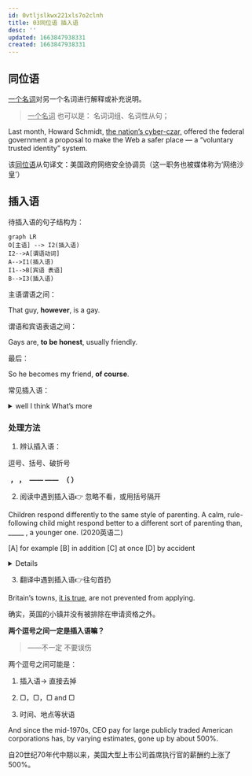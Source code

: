 ```yaml
---
id: 0vtljslkwx221xls7o2clnh
title: 03同位语 插入语
desc: ''
updated: 1663847938331
created: 1663847938331
---
```




## 同位语

<u>一个名词</u>对另一个名词进行解释或补充说明。

> <u>一个名词</u> 也可以是： 名词词组、名词性从句；

Last month, Howard Schmidt, <u>the nation’s cyber-czar,</u> offered the federal government a proposal to make the Web a safer place — a “voluntary trusted identity” system.

该<u>同位语</u>从句译文：美国政府网络安全协调员（这一职务也被媒体称为‘网络沙皇’）



## 插入语

待插入语的句子结构为：

```mermaid
graph LR
O[主语] --> I2(插入语)
I2-->A[谓语动词]
A-->I1(插入语)
I1-->B[宾语 表语]
B-->I3(插入语)
```

主语谓语之间：

That guy, **however**, is a gay.

谓语和宾语表语之间：

Gays are, **to be honest**, usually friendly.

最后：

So he becomes my friend, **of course**.



常见插入语：

<details>
    <summary>well I think What’s more</summary>
<p>well </p>
<p>I think 我认为</p>
<p>I hope 我希望</p>
<p>You see 你清楚</p>
<p>What’s more 更有甚者</p>
<p>What’s worse 更糟的是</p>
<p>sure enough 果然</p>
<p>worse still 更糟糕的是</p>
<p>strange to say 说也奇怪</p>
<p>needless to say 不用说</p>
<p>most important of all最为重要的是</p>
</details>


### 处理方法


1. 辨认插入语：

逗号、括号、破折号

​         **，  ，**
​      **——   ——** 
​         **（ ）** 

2. 阅读中遇到插入语👉 忽略不看，或用括号隔开

Children respond differently to the same style of parenting. A calm, rule-following child might respond better to a different sort of parenting than, _____ , a younger one. (2020英语二)

[A] for example
[B] in addition
[C] at once
[D] by accident

<details>
    选 A ，忽略掉插入语后可以知道这里是比较关系，同级，后面是举例。
</details>



3. 翻译中遇到插入语👉往句首扔

Britain’s towns, <u>it is true</u>, are not prevented from applying. 

确实，英国的小镇并没有被排除在申请资格之外。



**两个逗号之间一定是插入语嘛？**

>  ——不一定 不要误伤

两个逗号之间可能是：

1. 插入语→ 直接去掉

2. ▢，▢，▢ and ▢

3. 时间、地点等状语

And since the mid-1970s, CEO pay for large publicly traded American corporations has, by varying estimates, gone up by about 500%. 

自20世纪70年代中期以来，美国大型上市公司首席执行官的薪酬约上涨了500%。
